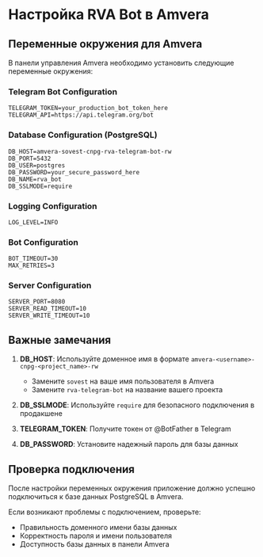 # Настройка RVA Bot в Amvera

## Переменные окружения для Amvera

В панели управления Amvera необходимо установить следующие переменные окружения:

### Telegram Bot Configuration
```
TELEGRAM_TOKEN=your_production_bot_token_here
TELEGRAM_API=https://api.telegram.org/bot
```

### Database Configuration (PostgreSQL)
```
DB_HOST=amvera-sovest-cnpg-rva-telegram-bot-rw
DB_PORT=5432
DB_USER=postgres
DB_PASSWORD=your_secure_password_here
DB_NAME=rva_bot
DB_SSLMODE=require
```

### Logging Configuration
```
LOG_LEVEL=INFO
```

### Bot Configuration
```
BOT_TIMEOUT=30
MAX_RETRIES=3
```

### Server Configuration
```
SERVER_PORT=8080
SERVER_READ_TIMEOUT=10
SERVER_WRITE_TIMEOUT=10
```

## Важные замечания

1. **DB_HOST**: Используйте доменное имя в формате `amvera-<username>-cnpg-<project_name>-rw`
   - Замените `sovest` на ваше имя пользователя в Amvera
   - Замените `rva-telegram-bot` на название вашего проекта

2. **DB_SSLMODE**: Используйте `require` для безопасного подключения в продакшене

3. **TELEGRAM_TOKEN**: Получите токен от @BotFather в Telegram

4. **DB_PASSWORD**: Установите надежный пароль для базы данных

## Проверка подключения

После настройки переменных окружения приложение должно успешно подключиться к базе данных PostgreSQL в Amvera.

Если возникают проблемы с подключением, проверьте:
- Правильность доменного имени базы данных
- Корректность пароля и имени пользователя
- Доступность базы данных в панели Amvera
